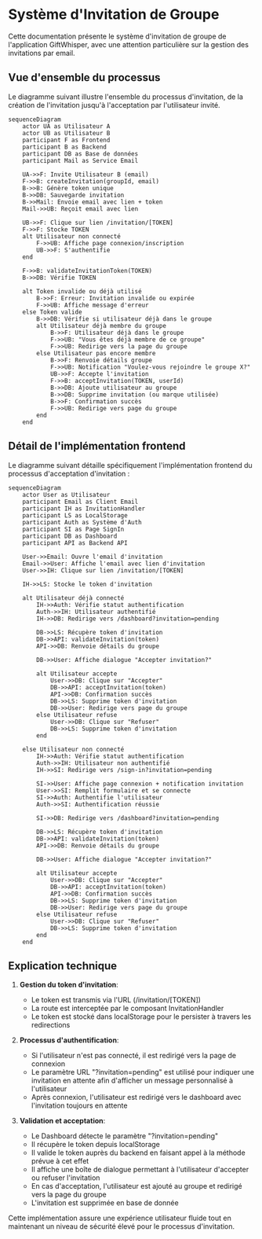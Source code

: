 # Système d'Invitation de Groupe

Cette documentation présente le système d'invitation de groupe de l'application GiftWhisper, avec une attention particulière sur la gestion des invitations par email.

## Vue d'ensemble du processus

Le diagramme suivant illustre l'ensemble du processus d'invitation, de la création de l'invitation jusqu'à l'acceptation par l'utilisateur invité.

```mermaid
sequenceDiagram
    actor UA as Utilisateur A
    actor UB as Utilisateur B
    participant F as Frontend
    participant B as Backend
    participant DB as Base de données
    participant Mail as Service Email

    UA->>F: Invite Utilisateur B (email)
    F->>B: createInvitation(groupId, email)
    B->>B: Génère token unique
    B->>DB: Sauvegarde invitation
    B->>Mail: Envoie email avec lien + token
    Mail->>UB: Reçoit email avec lien

    UB->>F: Clique sur lien /invitation/[TOKEN]
    F->>F: Stocke TOKEN
    alt Utilisateur non connecté
        F->>UB: Affiche page connexion/inscription
        UB->>F: S'authentifie
    end
    
    F->>B: validateInvitationToken(TOKEN)
    B->>DB: Vérifie TOKEN
    
    alt Token invalide ou déjà utilisé
        B->>F: Erreur: Invitation invalide ou expirée
        F->>UB: Affiche message d'erreur
    else Token valide
        B->>DB: Vérifie si utilisateur déjà dans le groupe
        alt Utilisateur déjà membre du groupe
            B->>F: Utilisateur déjà dans le groupe
            F->>UB: "Vous êtes déjà membre de ce groupe"
            F->>UB: Redirige vers la page du groupe
        else Utilisateur pas encore membre
            B->>F: Renvoie détails groupe
            F->>UB: Notification "Voulez-vous rejoindre le groupe X?"
            UB->>F: Accepte l'invitation
            F->>B: acceptInvitation(TOKEN, userId)
            B->>DB: Ajoute utilisateur au groupe
            B->>DB: Supprime invitation (ou marque utilisée)
            B->>F: Confirmation succès
            F->>UB: Redirige vers page du groupe
        end
    end
```

## Détail de l'implémentation frontend

Le diagramme suivant détaille spécifiquement l'implémentation frontend du processus d'acceptation d'invitation :

```mermaid
sequenceDiagram
    actor User as Utilisateur
    participant Email as Client Email
    participant IH as InvitationHandler
    participant LS as LocalStorage
    participant Auth as Système d'Auth
    participant SI as Page SignIn
    participant DB as Dashboard
    participant API as Backend API

    User->>Email: Ouvre l'email d'invitation
    Email->>User: Affiche l'email avec lien d'invitation
    User->>IH: Clique sur lien /invitation/[TOKEN]
    
    IH->>LS: Stocke le token d'invitation
    
    alt Utilisateur déjà connecté
        IH->>Auth: Vérifie statut authentification
        Auth->>IH: Utilisateur authentifié
        IH->>DB: Redirige vers /dashboard?invitation=pending
        
        DB->>LS: Récupère token d'invitation
        DB->>API: validateInvitation(token)
        API->>DB: Renvoie détails du groupe
        
        DB->>User: Affiche dialogue "Accepter invitation?"
        
        alt Utilisateur accepte
            User->>DB: Clique sur "Accepter"
            DB->>API: acceptInvitation(token)
            API->>DB: Confirmation succès
            DB->>LS: Supprime token d'invitation
            DB->>User: Redirige vers page du groupe
        else Utilisateur refuse
            User->>DB: Clique sur "Refuser"
            DB->>LS: Supprime token d'invitation
        end
        
    else Utilisateur non connecté
        IH->>Auth: Vérifie statut authentification
        Auth->>IH: Utilisateur non authentifié
        IH->>SI: Redirige vers /sign-in?invitation=pending
        
        SI->>User: Affiche page connexion + notification invitation
        User->>SI: Remplit formulaire et se connecte
        SI->>Auth: Authentifie l'utilisateur
        Auth->>SI: Authentification réussie
        
        SI->>DB: Redirige vers /dashboard?invitation=pending
        
        DB->>LS: Récupère token d'invitation
        DB->>API: validateInvitation(token)
        API->>DB: Renvoie détails du groupe
        
        DB->>User: Affiche dialogue "Accepter invitation?"
        
        alt Utilisateur accepte
            User->>DB: Clique sur "Accepter"
            DB->>API: acceptInvitation(token)
            API->>DB: Confirmation succès
            DB->>LS: Supprime token d'invitation
            DB->>User: Redirige vers page du groupe
        else Utilisateur refuse
            User->>DB: Clique sur "Refuser"
            DB->>LS: Supprime token d'invitation
        end
    end
```

## Explication technique

1. **Gestion du token d'invitation**:
   - Le token est transmis via l'URL (/invitation/[TOKEN])
   - La route est interceptée par le composant InvitationHandler
   - Le token est stocké dans localStorage pour le persister à travers les redirections

2. **Processus d'authentification**:
   - Si l'utilisateur n'est pas connecté, il est redirigé vers la page de connexion
   - Le paramètre URL "?invitation=pending" est utilisé pour indiquer une invitation en attente afin d'afficher un message personnalisé à l'utilisateur 
   - Après connexion, l'utilisateur est redirigé vers le dashboard avec l'invitation toujours en attente

3. **Validation et acceptation**:
   - Le Dashboard détecte le paramètre "?invitation=pending"
   - Il récupère le token depuis localStorage
   - Il valide le token auprès du backend en faisant appel à la méthode prévue à cet effet 
   - Il affiche une boîte de dialogue permettant à l'utilisateur d'accepter ou refuser l'invitation
   - En cas d'acceptation, l'utilisateur est ajouté au groupe et redirigé vers la page du groupe
   - L'invitation est supprimée en base de donnée

Cette implémentation assure une expérience utilisateur fluide tout en maintenant un niveau de sécurité élevé pour le processus d'invitation.
